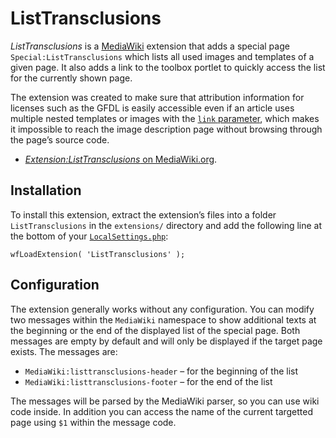 # ListTransclusions
*ListTransclusions* is a [MediaWiki](https://mediawiki.org) extension that adds a special page `Special:ListTransclusions` which lists all used images and templates of a given page. It also adds a link to the toolbox portlet to quickly access the list for the currently shown page.

The extension was created to make sure that attribution information for licenses such as the GFDL is easily accessible even if an article uses multiple nested templates or images with the [`link` parameter](https://mediawiki.org/wiki/Help:Images#Syntax), which makes it impossible to reach the image description page without browsing through the page’s source code.

* [*Extension:ListTransclusions* on MediaWiki.org](https://mediawiki.org/wiki/Extension:ListTransclusions).

## Installation
To install this extension, extract the extension’s files into a folder `ListTransclusions` in the `extensions/` directory and add the following line at the bottom of your [`LocalSettings.php`](https://mediawiki.org/wiki/Manual:LocalSettings.php):

    wfLoadExtension( 'ListTransclusions' );

## Configuration
The extension generally works without any configuration. You can modify two messages within the `MediaWiki` namespace to show additional texts at the beginning or the end of the displayed list of the special page. Both messages are empty by default and will only be displayed if the target page exists. The messages are:

* `MediaWiki:listtransclusions-header` – for the beginning of the list
* `MediaWiki:listtransclusions-footer` – for the end of the list

The messages will be parsed by the MediaWiki parser, so you can use wiki code inside. In addition you can access the name of the current targetted page using `$1` within the message code.

